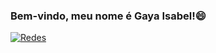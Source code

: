 ### Bem-vindo, meu nome é Gaya Isabel!😄
[![Redes](https://img.shields.io/badge/LinkedIn-0077B5?style=for-the-badge&logo=linkedin&logoColor=white)](https://www.linkedin.com/in/gayapizoli)


